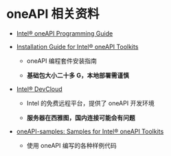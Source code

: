 # oneAPI 相关资料

* [Intel® oneAPI Programming Guide](https://www.intel.com/content/www/us/en/docs/oneapi/programming-guide/2023-1/overview.html)

* [Installation Guide for Intel® oneAPI Toolkits](https://www.intel.com/content/www/us/en/developer/articles/guide/installation-guide-for-oneapi-toolkits.html)
  
  * oneAPI 编程套件安装指南
  
  * **基础包大小二十多 G，本地部署需谨慎**

* [Intel® DevCloud](https://devcloud.intel.com/oneapi/home/) 
  
  * Intel 的免费远程平台，提供了 oneAPI 开发环境
  
  * **服务器在西雅图，国内连接可能会有问题**

* [oneAPI-samples: Samples for Intel® oneAPI Toolkits](https://github.com/oneapi-src/oneAPI-samples)
  
  * 使用 oneAPI 编写的各种样例代码
